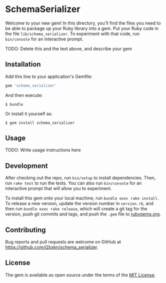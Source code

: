 # SchemaSerializer

Welcome to your new gem! In this directory, you'll find the files you need to be able to package up your Ruby library into a gem. Put your Ruby code in the file `lib/schema_serializer`. To experiment with that code, run `bin/console` for an interactive prompt.

TODO: Delete this and the text above, and describe your gem

## Installation

Add this line to your application's Gemfile:

```ruby
gem 'schema_serializer'
```

And then execute:

    $ bundle

Or install it yourself as:

    $ gem install schema_serializer

## Usage

TODO: Write usage instructions here

## Development

After checking out the repo, run `bin/setup` to install dependencies. Then, run `rake test` to run the tests. You can also run `bin/console` for an interactive prompt that will allow you to experiment.

To install this gem onto your local machine, run `bundle exec rake install`. To release a new version, update the version number in `version.rb`, and then run `bundle exec rake release`, which will create a git tag for the version, push git commits and tags, and push the `.gem` file to [rubygems.org](https://rubygems.org).

## Contributing

Bug reports and pull requests are welcome on GitHub at https://github.com/i2bskn/schema_serializer.

## License

The gem is available as open source under the terms of the [MIT License](https://opensource.org/licenses/MIT).
